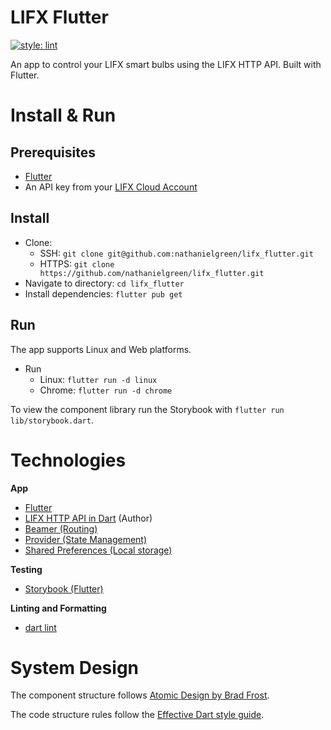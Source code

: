 # LIFX Flutter

[![style: lint](https://img.shields.io/badge/style-lint-4BC0F5.svg)](https://pub.dev/packages/lint)

An app to control your LIFX smart bulbs using the LIFX HTTP API. Built with Flutter.

# Install & Run

## Prerequisites

- [Flutter](https://flutter.dev/)
- An API key from your [LIFX Cloud Account](https://cloud.lifx.com/) 

## Install

- Clone:
  - SSH: `git clone git@github.com:nathanielgreen/lifx_flutter.git`
  - HTTPS: `git clone https://github.com/nathanielgreen/lifx_flutter.git`
- Navigate to directory: `cd lifx_flutter`
- Install dependencies: `flutter pub get`

## Run

The app supports Linux and Web platforms.

- Run
  - Linux: `flutter run -d linux`
  - Chrome: `flutter run -d chrome`

To view the component library run the Storybook with `flutter run lib/storybook.dart`.

# Technologies

**App**

- [Flutter](https://flutter.dev)
- [LIFX HTTP API in Dart](https://pub.dev/documentation/lifx_http_api/) (Author)
- [Beamer (Routing)](https://pub.dev/packages/beamer)
- [Provider (State Management)](https://pub.dev/packages/provider)
- [Shared Preferences (Local storage)](https://pub.dev/packages/shared_preferences)

**Testing**

- [Storybook (Flutter)](https://pub.dev/packages/storybook_flutter)

**Linting and Formatting**

- [dart lint](https://pub.dev/packages/lint)

# System Design

The component structure follows [Atomic Design by Brad
Frost](https://atomicdesign.bradfrost.com/).

The code structure rules follow the
[Effective Dart style guide](https://dart.dev/guides/language/effective-dart/style).
